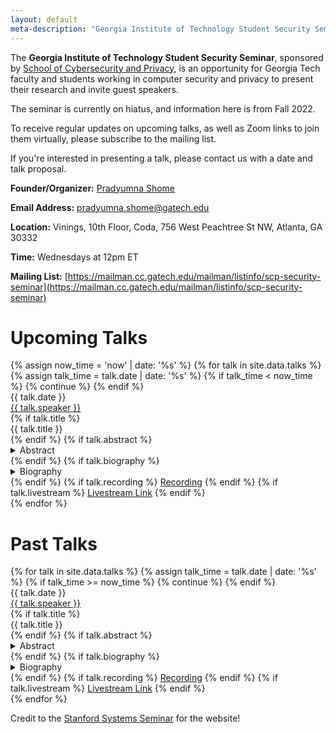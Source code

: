 ```yaml
---
layout: default
meta-description: "Georgia Institute of Technology Student Security Seminar"
---
```


The **Georgia Institute of Technology Student Security Seminar**, sponsored by [School of Cybersecurity and Privacy](https://scp.cc.gatech.edu/), is an opportunity for Georgia Tech faculty and students working in computer security and privacy to present their research and invite guest speakers. 

The seminar is currently on hiatus, and information here is from Fall 2022.

To receive regular updates on upcoming talks, as well as Zoom links to join them virtually, please subscribe to the mailing list.

If you're interested in presenting a talk, please contact us with a date and talk proposal.

**Founder/Organizer:** [Pradyumna Shome](https://pradyumnashome.com/)

**Email Address:** [pradyumna.shome@gatech.edu](mailto://pradyumna.shome@gatech.edu)

**Location:** Vinings, 10th Floor, Coda, 756 West Peachtree St NW, Atlanta, GA 30332

**Time:** Wednesdays at 12pm ET

**Mailing List:** [https://mailman.cc.gatech.edu/mailman/listinfo/scp-security-seminar](https://mailman.cc.gatech.edu/mailman/listinfo/scp-security-seminar)

# Upcoming Talks

<div class="talk-list">
  {% assign now_time = 'now' | date: '%s' %}
  {% for talk in site.data.talks %}
  {% assign talk_time = talk.date | date: '%s' %}
  {% if talk_time < now_time %}
    {% continue %}
  {% endif %}
  <div class="talk list-group-item">
  <div class="talk-date">{{ talk.date }}</div>
  <div class="talk-presenter"><a href="{{ talk.website }}">{{ talk.speaker }}</a></div>
  {% if talk.title %}
  <div><span>{{ talk.title }}</span></div>
  {% endif %}
  {% if talk.abstract %}
    <details>
    <summary>Abstract</summary>
    {{ talk.abstract }}
    </details>
  {% endif %}
  {% if talk.biography %}
    <details>
    <summary>Biography</summary>
    {{ talk.biography }}
    </details>
  {% endif %}
  {% if talk.recording %}
    <a href="{{ talk.recording }}">Recording</a>
  {% endif %}
  {% if talk.livestream %}
    <a href="{{ talk.livestream }}">Livestream Link</a>
  {% endif %}
  </div>
  {% endfor %}
</div>

# Past Talks

<div class="talk-list">
  {% for talk in site.data.talks %}
  {% assign talk_time = talk.date | date: '%s' %}
  {% if talk_time >= now_time %}
    {% continue %}
  {% endif %}
  <div class="talk list-group-item">
  <div class="talk-date">{{ talk.date }}</div>
  <div class="talk-presenter"><a href="{{ talk.website }}">{{ talk.speaker }}</a></div>
  {% if talk.title %}
  <div><span>{{ talk.title }}</span></div>
  {% endif %}
  {% if talk.abstract %}
    <details>
    <summary>Abstract</summary>
    {{ talk.abstract }}
    </details>
  {% endif %}
  {% if talk.biography %}
    <details>
    <summary>Biography</summary>
    {{ talk.biography }}
    </details>
  {% endif %}
  {% if talk.recording %}
    <a href="{{ talk.recording }}">Recording</a>
  {% endif %}
  {% if talk.livestream %}
    <a href="{{ talk.livestream }}">Livestream Link</a>
  {% endif %}
  </div>
  {% endfor %}
</div>

Credit to the [Stanford Systems Seminar](https://systemsseminar.cs.stanford.edu/) for the website!
